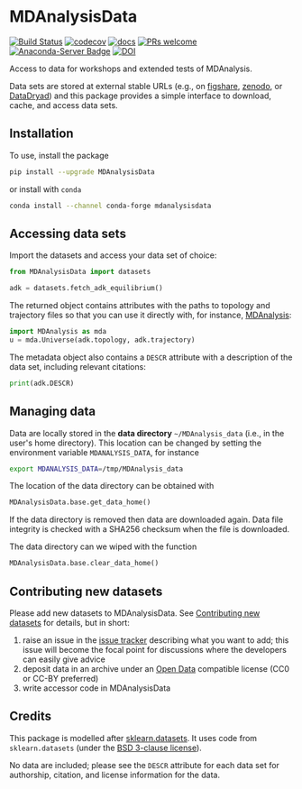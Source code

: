 # MDAnalysisData

[![Build Status](https://github.com/MDAnalysis/MDAnalysisData/actions/workflows/gh-ci.yml/badge.svg)](https://github.com/MDAnalysis/MDAnalysisData/actions/workflows/gh-ci.yml)
[![codecov](https://codecov.io/gh/MDAnalysis/MDAnalysisData/branch/master/graph/badge.svg)](https://codecov.io/gh/MDAnalysis/MDAnalysisData)
[![docs](https://img.shields.io/badge/docs-latest-brightgreen.svg)](https://www.mdanalysis.org/MDAnalysisData/)
[![PRs welcome](https://img.shields.io/badge/PRs-welcome-brightgreen.svg?style=flat-square)](http://makeapullrequest.com)
[![Anaconda-Server Badge](https://anaconda.org/conda-forge/mdanalysisdata/badges/version.svg)](https://anaconda.org/conda-forge/mdanalysisdata)
[![DOI](https://zenodo.org/badge/147885122.svg)](https://zenodo.org/badge/latestdoi/147885122)

Access to data for workshops and extended tests of MDAnalysis.

Data sets are stored at external stable URLs (e.g., on
[figshare](https://figshare.com/), [zenodo](https://zenodo.org/), or
[DataDryad](https://www.datadryad.org/)) and this package provides a
simple interface to download, cache, and access data sets.

## Installation

To use, install the package
```bash
pip install --upgrade MDAnalysisData
```

or install with `conda`
```bash
conda install --channel conda-forge mdanalysisdata
```

## Accessing data sets 

Import the datasets and access your data set of choice:
```python
from MDAnalysisData import datasets

adk = datasets.fetch_adk_equilibrium()
```


The returned object contains attributes with the paths to topology and
trajectory files so that you can use it directly with, for instance, [MDAnalysis](https://www.mdanalysis.org):
```python
import MDAnalysis as mda
u = mda.Universe(adk.topology, adk.trajectory)
```

The metadata object also contains a `DESCR` attribute with a
description of the data set, including relevant citations:
```python
print(adk.DESCR)
```

## Managing data

Data are locally stored in the **data directory** `~/MDAnalysis_data`
(i.e., in the user's home directory). This location can be changed by
setting the environment variable `MDANALYSIS_DATA`, for instance
```bash
export MDANALYSIS_DATA=/tmp/MDAnalysis_data
```

The location of the data directory can be obtained with
```python
MDAnalysisData.base.get_data_home()
```

If the data directory is removed then data are downloaded again. Data
file integrity is checked with a SHA256 checksum when the file is
downloaded.

The data directory can we wiped with the function
```python
MDAnalysisData.base.clear_data_home()
```

## Contributing new datasets

Please add new datasets to MDAnalysisData. See [Contributing new
datasets](https://www.mdanalysis.org/MDAnalysisData/contributing.html)
for details, but in short:

1. raise an issue in the [issue
   tracker](https://github.com/MDAnalysis/MDAnalysisData/issues) describing
   what you want to add; this issue will become the focal point for discussions
   where the developers can easily give advice
2. deposit data in an archive under an [Open
   Data](https://opendatacommons.org/) compatible license (CC0 or
   CC-BY preferred)
3. write accessor code in MDAnalysisData


## Credits

This package is modelled after
[sklearn.datasets](http://scikit-learn.org/stable/modules/classes.html#module-sklearn.datasets). It
uses code from `sklearn.datasets` (under the [BSD 3-clause
license](https://github.com/scikit-learn/scikit-learn/blob/master/COPYING)).

No data are included; please see the `DESCR` attribute for each data
set for authorship, citation, and license information for the data.


